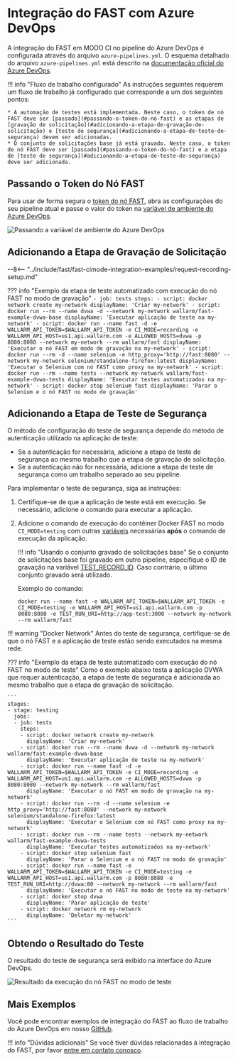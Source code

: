 # Integração do FAST com Azure DevOps

A integração do FAST em MODO CI no pipeline do Azure DevOps é configurada através do arquivo `azure-pipelines.yml`. O esquema detalhado do arquivo `azure-pipelines.yml` está descrito na [documentação oficial do Azure DevOps](https://docs.microsoft.com/en-us/azure/devops/pipelines/yaml-schema?view=azure-devops&tabs=schema%2Cparameter-schema).

!!! info "Fluxo de trabalho configurado"
    As instruções seguintes requerem um fluxo de trabalho já configurado que corresponde a um dos seguintes pontos:

    * A automação de testes está implementada. Neste caso, o token de nó FAST deve ser [passado](#passando-o-token-do-nó-fast) e as etapas de [gravação de solicitação](#adicionando-a-etapa-de-gravação-de-solicitação) e [teste de segurança](#adicionando-a-etapa-de-teste-de-segurança) devem ser adicionadas.
    * O conjunto de solicitações base já está gravado. Neste caso, o token de nó FAST deve ser [passado](#passando-o-token-do-nó-fast) e a etapa de [teste de segurança](#adicionando-a-etapa-de-teste-de-segurança) deve ser adicionada.

## Passando o Token do Nó FAST

Para usar de forma segura o [token do nó FAST](../../operations/create-node.md), abra as configurações do seu pipeline atual e passe o valor do token na [variável de ambiente do Azure DevOps](https://docs.microsoft.com/en-us/azure/devops/pipelines/process/variables?view=azure-devops&tabs=yaml%2Cbatch#environment-variables).

![Passando a variável de ambiente do Azure DevOps](../../../images/fast/poc/common/examples/azure-devops-cimode/azure-env-var-example.png)

## Adicionando a Etapa de Gravação de Solicitação

--8<-- "../include/fast/fast-cimode-integration-examples/request-recording-setup.md"

??? info "Exemplo da etapa de teste automatizado com execução do nó FAST no modo de gravação"
    ```
    - job: tests
      steps:
      - script: docker network create my-network
        displayName: 'Criar my-network'
      - script: docker run --rm --name dvwa -d --network my-network wallarm/fast-example-dvwa-base
        displayName: 'Executar aplicação de teste na my-network'
      - script: docker run --name fast -d -e WALLARM_API_TOKEN=$WALLARM_API_TOKEN -e CI_MODE=recording -e WALLARM_API_HOST=us1.api.wallarm.com -e ALLOWED_HOSTS=dvwa -p 8080:8080 --network my-network --rm wallarm/fast
        displayName: 'Executar o nó FAST em modo de gravação na my-network'
      - script: docker run --rm -d --name selenium -e http_proxy='http://fast:8080' --network my-network selenium/standalone-firefox:latest
        displayName: 'Executar o Selenium com nó FAST como proxy na my-network'
      - script: docker run --rm --name tests --network my-network wallarm/fast-example-dvwa-tests
        displayName: 'Executar testes automatizados na my-network'
      - script: docker stop selenium fast
        displayName: 'Parar o Selenium e o nó FAST no modo de gravação'
    ```

## Adicionando a Etapa de Teste de Segurança

O método de configuração do teste de segurança depende do método de autenticação utilizado na aplicação de teste:

* Se a autenticação for necessária, adicione a etapa de teste de segurança ao mesmo trabalho que a etapa de gravação de solicitação.
* Se a autenticação não for necessária, adicione a etapa de teste de segurança como um trabalho separado ao seu pipeline.

Para implementar o teste de segurança, siga as instruções:

1. Certifique-se de que a aplicação de teste está em execução. Se necessário, adicione o comando para executar a aplicação.
2. Adicione o comando de execução do contêiner Docker FAST no modo `CI_MODE=testing` com outras [variáveis](../ci-mode-testing.md#environment-variables-in-testing-mode) necessárias __após__ o comando de execução da aplicação.

    !!! info "Usando o conjunto gravado de solicitações base"
        Se o conjunto de solicitações base foi gravado em outro pipeline, especifique o ID de gravação na variável [TEST_RECORD_ID](../ci-mode-testing.md#переменные-в-режиме-тестирования). Caso contrário, o último conjunto gravado será utilizado.

    Exemplo do comando:

    ```
    docker run --name fast -e WALLARM_API_TOKEN=$WALLARM_API_TOKEN -e CI_MODE=testing -e WALLARM_API_HOST=us1.api.wallarm.com -p 8080:8080 -e TEST_RUN_URI=http://app-test:3000 --network my-network --rm wallarm/fast
    ```

!!! warning "Docker Network"
    Antes do teste de segurança, certifique-se de que o nó FAST e a aplicação de teste estão sendo executados na mesma rede.

??? info "Exemplo da etapa de teste automatizado com execução do nó FAST no modo de teste"
    Como o exemplo abaixo testa a aplicação DVWA que requer autenticação, a etapa de teste de segurança é adicionada ao mesmo trabalho que a etapa de gravação de solicitação.

    ```
    stages:
    - stage: testing
      jobs:
      - job: tests
        steps:
        - script: docker network create my-network
          displayName: 'Criar my-network'
        - script: docker run --rm --name dvwa -d --network my-network wallarm/fast-example-dvwa-base
          displayName: 'Executar aplicação de teste na my-network'
        - script: docker run --name fast -d -e WALLARM_API_TOKEN=$WALLARM_API_TOKEN -e CI_MODE=recording -e WALLARM_API_HOST=us1.api.wallarm.com -e ALLOWED_HOSTS=dvwa -p 8080:8080 --network my-network --rm wallarm/fast
          displayName: 'Executar o nó FAST em modo de gravação na my-network'
        - script: docker run --rm -d --name selenium -e http_proxy='http://fast:8080' --network my-network selenium/standalone-firefox:latest
          displayName: 'Executar o Selenium com nó FAST como proxy na my-network'
        - script: docker run --rm --name tests --network my-network wallarm/fast-example-dvwa-tests
          displayName: 'Executar testes automatizados na my-network'
        - script: docker stop selenium fast
          displayName: 'Parar o Selenium e o nó FAST no modo de gravação'
        - script: docker run --name fast -e WALLARM_API_TOKEN=$WALLARM_API_TOKEN -e CI_MODE=testing -e WALLARM_API_HOST=us1.api.wallarm.com -p 8080:8080 -e TEST_RUN_URI=http://dvwa:80 --network my-network --rm wallarm/fast 
          displayName: 'Executar o nó FAST no modo de teste na my-network'
        - script: docker stop dvwa
          displayName: 'Parar aplicação de teste'
        - script: docker network rm my-network
          displayName: 'Deletar my-network'
    ```

## Obtendo o Resultado do Teste

O resultado do teste de segurança será exibido na interface do Azure DevOps.

![Resultado da execução do nó FAST no modo de teste](../../../images/fast/poc/common/examples/azure-devops-cimode/azure-ci-example.png)

## Mais Exemplos

Você pode encontrar exemplos de integração do FAST ao fluxo de trabalho do Azure DevOps em nosso [GitHub](https://github.com/wallarm/fast-examples).

!!! info "Dúvidas adicionais"
    Se você tiver dúvidas relacionadas à integração do FAST, por favor [entre em contato conosco](mailto:support@wallarm.com).
